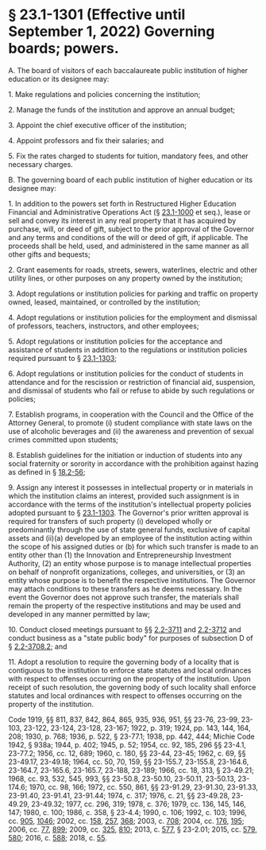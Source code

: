 # § 23.1-1301 (Effective until September 1, 2022) Governing boards; powers.

<p>A. The board of visitors of each baccalaureate public institution of higher education or its designee may:</p><p>1. Make regulations and policies concerning the institution;</p><p>2. Manage the funds of the institution and approve an annual budget;</p><p>3. Appoint the chief executive officer of the institution;</p><p>4. Appoint professors and fix their salaries; and</p><p>5. Fix the rates charged to students for tuition, mandatory fees, and other necessary charges.</p><p>B. The governing board of each public institution of higher education or its designee may:</p><p>1. In addition to the powers set forth in Restructured Higher Education Financial and Administrative Operations Act (§ <a href='/vacode/23.1-1000/'>23.1-1000</a> et seq.), lease or sell and convey its interest in any real property that it has acquired by purchase, will, or deed of gift, subject to the prior approval of the Governor and any terms and conditions of the will or deed of gift, if applicable. The proceeds shall be held, used, and administered in the same manner as all other gifts and bequests;</p><p>2. Grant easements for roads, streets, sewers, waterlines, electric and other utility lines, or other purposes on any property owned by the institution;</p><p>3. Adopt regulations or institution policies for parking and traffic on property owned, leased, maintained, or controlled by the institution;</p><p>4. Adopt regulations or institution policies for the employment and dismissal of professors, teachers, instructors, and other employees;</p><p>5. Adopt regulations or institution policies for the acceptance and assistance of students in addition to the regulations or institution policies required pursuant to § <a href='/vacode/23.1-1303/'>23.1-1303</a>;</p><p>6. Adopt regulations or institution policies for the conduct of students in attendance and for the rescission or restriction of financial aid, suspension, and dismissal of students who fail or refuse to abide by such regulations or policies;</p><p>7. Establish programs, in cooperation with the Council and the Office of the Attorney General, to promote (i) student compliance with state laws on the use of alcoholic beverages and (ii) the awareness and prevention of sexual crimes committed upon students;</p><p>8. Establish guidelines for the initiation or induction of students into any social fraternity or sorority in accordance with the prohibition against hazing as defined in § <a href='/vacode/18.2-56/'>18.2-56</a>;</p><p>9. Assign any interest it possesses in intellectual property or in materials in which the institution claims an interest, provided such assignment is in accordance with the terms of the institution's intellectual property policies adopted pursuant to § <a href='/vacode/23.1-1303/'>23.1-1303</a>. The Governor's prior written approval is required for transfers of such property (i) developed wholly or predominantly through the use of state general funds, exclusive of capital assets and (ii)(a) developed by an employee of the institution acting within the scope of his assigned duties or (b) for which such transfer is made to an entity other than (1) the Innovation and Entrepreneurship Investment Authority, (2) an entity whose purpose is to manage intellectual properties on behalf of nonprofit organizations, colleges, and universities, or (3) an entity whose purpose is to benefit the respective institutions. The Governor may attach conditions to these transfers as he deems necessary. In the event the Governor does not approve such transfer, the materials shall remain the property of the respective institutions and may be used and developed in any manner permitted by law;</p><p>10. Conduct closed meetings pursuant to §§ <a href='/vacode/2.2-3711/'>2.2-3711</a> and <a href='/vacode/2.2-3712/'>2.2-3712</a> and conduct business as a "state public body" for purposes of subsection D of § <a href='/vacode/2.2-3708.2/'>2.2-3708.2</a>; and</p><p>11. Adopt a resolution to require the governing body of a locality that is contiguous to the institution to enforce state statutes and local ordinances with respect to offenses occurring on the property of the institution. Upon receipt of such resolution, the governing body of such locality shall enforce statutes and local ordinances with respect to offenses occurring on the property of the institution.</p><p>Code 1919, §§ 811, 837, 842, 864, 865, 935, 936, 951, §§ 23-76, 23-99, 23-103, 23-122, 23-124, 23-128, 23-167; 1922, p. 319; 1924, pp. 143, 144, 164, 208; 1930, p. 768; 1936, p. 522, § 23-77.1; 1938, pp. 442, 444; Michie Code 1942, § 938a; 1944, p. 402; 1945, p. 52; 1954, cc. 92, 185, 296 §§ 23-4.1, 23-77.2; 1956, cc. 12, 689; 1960, c. 180, §§ 23-44, 23-45; 1962, c. 69, §§ 23-49.17, 23-49.18; 1964, cc. 50, 70, 159, §§ 23-155.7, 23-155.8, 23-164.6, 23-164.7, 23-165.6, 23-165.7, 23-188, 23-189; 1966, cc. 18, 313, § 23-49.21; 1968, cc. 93, 532, 545, 993, §§ 23-50.8, 23-50.10, 23-50.11, 23-50.13, 23-174.6; 1970, cc. 98, 166; 1972, cc. 550, 861, §§ 23-91.29, 23-91.30, 23-91.33, 23-91.40, 23-91.41, 23-91.44; 1974, c. 317; 1976, c. 21, §§ 23-49.28, 23-49.29, 23-49.32; 1977, cc. 296, 319; 1978, c. 376; 1979, cc. 136, 145, 146, 147; 1980, c. 100; 1986, c. 358, § 23-4.4; 1990, c. 106; 1992, c. 103; 1996, cc. <a href='http://lis.virginia.gov/cgi-bin/legp604.exe?961+ful+CHAP0905'>905</a>, <a href='http://lis.virginia.gov/cgi-bin/legp604.exe?961+ful+CHAP1046'>1046</a>; 2002, cc. <a href='http://lis.virginia.gov/cgi-bin/legp604.exe?021+ful+CHAP0158'>158</a>, <a href='http://lis.virginia.gov/cgi-bin/legp604.exe?021+ful+CHAP0257'>257</a>, <a href='http://lis.virginia.gov/cgi-bin/legp604.exe?021+ful+CHAP0368'>368</a>; 2003, c. <a href='http://lis.virginia.gov/cgi-bin/legp604.exe?031+ful+CHAP0708'>708</a>; 2004, cc. <a href='http://lis.virginia.gov/cgi-bin/legp604.exe?041+ful+CHAP0176'>176</a>, <a href='http://lis.virginia.gov/cgi-bin/legp604.exe?041+ful+CHAP0195'>195</a>; 2006, cc. <a href='http://lis.virginia.gov/cgi-bin/legp604.exe?061+ful+CHAP0077'>77</a>, <a href='http://lis.virginia.gov/cgi-bin/legp604.exe?061+ful+CHAP0899'>899</a>; 2009, cc. <a href='http://lis.virginia.gov/cgi-bin/legp604.exe?091+ful+CHAP0325'>325</a>, <a href='http://lis.virginia.gov/cgi-bin/legp604.exe?091+ful+CHAP0810'>810</a>; 2013, c. <a href='http://lis.virginia.gov/cgi-bin/legp604.exe?131+ful+CHAP0577'>577</a>, § 23-2.01; 2015, cc. <a href='http://lis.virginia.gov/cgi-bin/legp604.exe?151+ful+CHAP0579'>579</a>, <a href='http://lis.virginia.gov/cgi-bin/legp604.exe?151+ful+CHAP0580'>580</a>; 2016, c. <a href='http://lis.virginia.gov/cgi-bin/legp604.exe?161+ful+CHAP0588'>588</a>; 2018, c. <a href='http://lis.virginia.gov/cgi-bin/legp604.exe?181+ful+CHAP0055'>55</a>.</p>